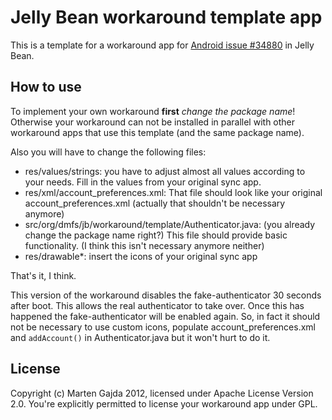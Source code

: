 # Jelly Bean workaround template app

This is a template for a workaround app for [Android issue #34880](http://code.google.com/p/android/issues/detail?id=34880) in Jelly Bean.

## How to use

To implement your own workaround **first** *change the package name*! Otherwise your workaround can not be installed in parallel with other workaround apps that use this template (and the same package name).

Also you will have to change the following files:

* res/values/strings: you have to adjust almost all values according to your needs. Fill in the values from your original sync app.
* res/xml/account\_preferences.xml: That file should look like your original account\_preferences.xml (actually that shouldn't be necessary anymore)
* src/org/dmfs/jb/workaround/template/Authenticator.java: (you already change the package name right?) This file should provide basic functionality. (I think this isn't necessary anymore neither) 
* res/drawable\*: insert the icons of your original sync app

That's it, I think.

This version of the workaround disables the fake-authenticator 30 seconds after boot. This allows the real authenticator to take over. Once this has happened the fake-authenticator will be enabled again. So, in fact it should not be necessary to use custom icons, populate account\_preferences.xml and `addAccount()` in Authenticator.java but it won't hurt to do it.


## License

Copyright (c) Marten Gajda 2012, licensed under Apache License Version 2.0. You're explicitly permitted to license your workaround app under GPL.
